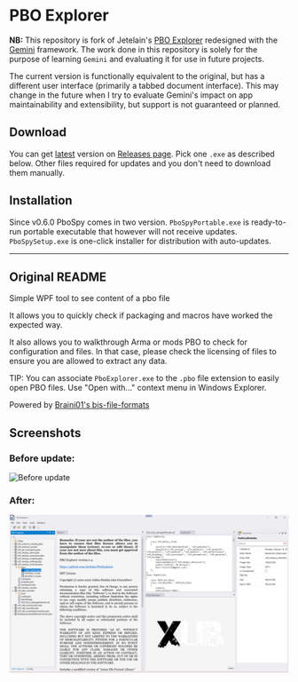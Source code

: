 # PBO Explorer

**NB:** 
This repository is fork of Jetelain's [PBO Explorer](https://github.com/jetelain/PboExplorer) redesigned with the [Gemini](https://github.com/tgjones/gemini) framework.
The work done in this repository is solely for the purpose of learning `Gemini` and evaluating it for use in future projects.

The current version is functionally equivalent to the original, but has a different user interface (primarily a tabbed document interface).
This may change in the future when I try to evaluate Gemini's impact on app maintainability and extensibility, but support is not guaranteed or planned.

## Download

You can get [latest](https://github.com/rvost/PboSpy/releases/latest) version on [Releases page](https://github.com/rvost/PboSpy/releases). 
Pick one `.exe` as described below. 
Other files required for updates and you don't need to download them manually.

## Installation

Since v0.6.0 PboSpy comes in two version. 
`PboSpyPortable.exe` is ready-to-run portable executable that however will not receive updates. 
`PboSpySetup.exe` is one-click installer for distribution with auto-updates. 

---

## Original README

Simple WPF tool to see content of a pbo file

It allows you to quickly check if packaging and macros have worked the expected way.

It also allows you to walkthrough Arma or mods PBO to check for configuration and files.
In that case, please check the licensing of files to ensure you are allowed to extract any data.

TIP: You can associate `PboExplorer.exe` to the `.pbo` file extension to easily open PBO files. Use "Open with..." context menu in Windows Explorer.

Powered by [Braini01's bis-file-formats](https://github.com/Braini01/bis-file-formats)

## Screenshots

### Before update:

![Before update](docs/img1.png)

### After:

![After](docs/img2.png)

